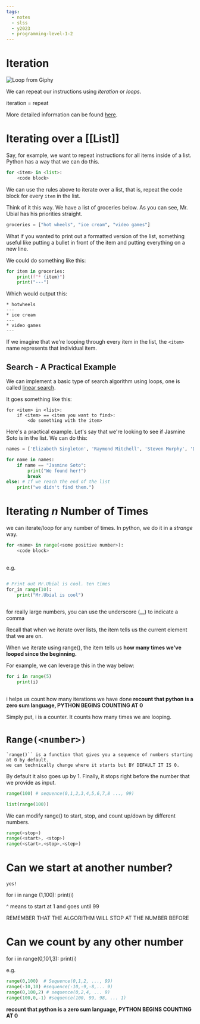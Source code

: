 ```yaml
---
tags:
  - notes
  - slss
  - y2023
  - programming-level-1-2
---
```

# Iteration

![Loop from Giphy](https://media1.giphy.com/media/6HsjDOBPwY1eIS6kE0/giphy.gif?cid=ecf05e47u4wu0hvl9m1juhmryx7t9tw7httc7qnwe9k8shyg&ep=v1_gifs_search&rid=giphy.gif&ct=g)

We can repeat our instructions using *iteration* or *loops*.

iteration = repeat

More detailed information can be found [here](https://runestone.academy/ns/books/published/thinkcspy/Strings/TraversalandtheforLoopByItem.html). 

# Iterating over a [[List]]

Say, for example, we want to repeat instructions for all items inside of a list. Python has a way that we can do this.

```python
for <item> in <list>:
	<code block>
```

We can use the rules above to iterate over a list, that is, repeat the code block for every `item` in the list.

Think of it this way. We have a list of groceries below. As you can see, Mr. Ubial has his priorities straight.

```python
groceries = ["hot wheels", "ice cream", "video games"]
```

What if you wanted to print out a formatted version of the list, something useful like putting a bullet in front of the item and putting everything on a new line.

We could do something like this:

```python
for item in groceries:
	print(f"* {item}")
	print("---")
```

Which would output this:

```console
* hotwheels
---
* ice cream
---
* video games
---
```

If we imagine that we're looping through every item in the list, the `<item>` name represents that individual item.
## Search - A Practical Example

We can implement a basic type of search algorithm using loops, one is called [linear search](https://en.wikipedia.org/wiki/Linear_search).

It goes something like this:

```pseudocodeish
for <item> in <list>:
	if <item> == <item you want to find>:
		<do something with the item>
```

Here's a practical example. Let's say that we're looking to see if Jasmine Soto is in the list. We can do this:

```python
names = ['Elizabeth Singleton', 'Raymond Mitchell', 'Steven Murphy', 'Daniel Terry', 'Glenn Fisher', 'Jasmine Soto', 'Deborah Hicks', 'Beverly Ryan', 'Jason Smith', 'Jason Washington']

for name in names:
	if name == "Jasmine Soto":
		print("We found her!")
		break
else: # If we reach the end of the list
	print("we didn't find them.")

```

# Iterating *n* Number of Times
we can iterate/loop for any number of times.
In python, we do it in a *strange* way. 
```python
for <name> in range(<some positive number>):
	<code block>
	
```
e.g.
```python

# Print out Mr.Ubial is cool. ten times
for_in range(10):
	print("Mr.Ubial is cool")
	
```

for really large numbers, you can use the underscore (__) to indicate a comma

Recall that when we iterate over lists, the item tells us the current element that we are on.

When we iterate using range(), the item tells us **how many times we've looped since the beginning.**

For example, we can leverage this in the way below:

```python
for i in range(5)
	print(i)
	
```

i helps us count how many iterations we have done
**recount that python is a zero sum language, PYTHON BEGINS COUNTING AT 0**

Simply put, i is a counter. It counts how many times we are looping.



# `Range(<number>)`

	`range()`` is a function that gives you a sequence of numbers starting at 0 by default. 
	we can technically change where it starts but BY DEFAULT IT IS 0. 
By default it also goes up by 1. Finally, it stops right before the number that we provide as input.

```python
range(100) # sequence(0,1,2,3,4,5,6,7,8 ..., 99)
```


```python
list(range(100))
```
We can modify range() to start, stop, and count up/down by different numbers.

```python
range(<stop>)
range(<start>, <stop>)
range(<start>,<stop>,<step>)
```

# Can we start at another number?
	yes! 
for i in range (1,100):
	print(i)

^ means to start at 1 and goes until 99


REMEMBER THAT THE ALGORITHM WILL STOP AT THE NUMBER BEFORE

# Can we count by any other number 
for i in range(0,101,3):
	print(i)


e.g. 
```python
range(0,100)  # Sequence(0,1,2, ..., 99)
range(-10,10) #sequence(-10,-9,-8,... 9)
range(0,100,2) # sequence(0,2,4, ... 9)
range(100,0,-1) #sequence(100, 99, 98, ... 1)
```
**recount that python is a zero sum language, PYTHON BEGINS COUNTING AT 0**



  
  
  







